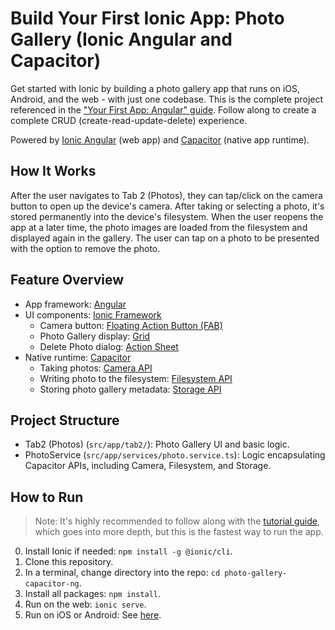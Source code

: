 # Build Your First Ionic App: Photo Gallery (Ionic Angular and Capacitor)

Get started with Ionic by building a photo gallery app that runs on iOS, Android, and the web - with just one codebase.
This is the complete project referenced in
the ["Your First App: Angular" guide](https://ionicframework.com/docs/angular/your-first-app). Follow along to create a
complete CRUD (create-read-update-delete) experience.

Powered by [Ionic Angular](https://ionicframework.com/docs/angular/overview) (web app)
and [Capacitor](https://capacitor.ionicframework.com) (native app runtime).

## How It Works

After the user navigates to Tab 2 (Photos), they can tap/click on the camera button to open up the device's camera.
After taking or selecting a photo, it's stored permanently into the device's filesystem. When the user reopens the app
at a later time, the photo images are loaded from the filesystem and displayed again in the gallery. The user can tap on
a photo to be presented with the option to remove the photo.

## Feature Overview

* App framework: [Angular](https://angular.io)
* UI components: [Ionic Framework](https://ionicframework.com/docs/components)
    * Camera button: [Floating Action Button (FAB)](https://ionicframework.com/docs/api/fab)
    * Photo Gallery display: [Grid](https://ionicframework.com/docs/api/grid)
    * Delete Photo dialog: [Action Sheet](https://ionicframework.com/docs/api/action-sheet)
* Native runtime: [Capacitor](https://capacitor.ionicframework.com)
    * Taking photos: [Camera API](https://capacitor.ionicframework.com/docs/apis/camera)
    * Writing photo to the filesystem: [Filesystem API](https://capacitor.ionicframework.com/docs/apis/filesystem)
    * Storing photo gallery metadata: [Storage API](https://capacitor.ionicframework.com/docs/apis/storage)

## Project Structure

* Tab2 (Photos) (`src/app/tab2/`): Photo Gallery UI and basic logic.
* PhotoService (`src/app/services/photo.service.ts`): Logic encapsulating Capacitor APIs, including Camera, Filesystem,
  and Storage.

## How to Run

> Note: It's highly recommended to follow along with the [tutorial guide](https://ionicframework.com/docs/angular/your-first-app), which goes into more depth, but this is the fastest way to run the app.

0) Install Ionic if needed: `npm install -g @ionic/cli`.
1) Clone this repository.
2) In a terminal, change directory into the repo: `cd photo-gallery-capacitor-ng`.
3) Install all packages: `npm install`.
4) Run on the web: `ionic serve`.
5) Run on iOS or Android: See [here](https://ionicframework.com/docs/building/running).

